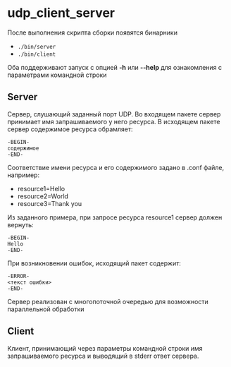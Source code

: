 # udp_client_server

После выполнения скрипта сборки появятся бинарники
* `./bin/server`
* `./bin/client`

Оба поддерживают запуск с опцией **-h** или **--help** для ознакомления с параметрами командной строки

## Server
Сервер, слушающий заданный порт UDP.
Во входящем пакете сервер принимает имя запрашиваемого у него ресурса.
В исходящем пакете сервер содержимое ресурса обрамляет:
```
-BEGIN-
содержимое
-END-
```

Соответствие имени ресурса и его содержимого задано в .conf файле, например:

* resource1=Hello
* resource2=World
* resource3=Thank you
 
Из заданного примера, при запросе ресурса resource1 сервер должен вернуть:
```
-BEGIN-
Hello
-END-
```

При возникновении ошибок, исходящий пакет содержит:
```
-ERROR-
<текст ошибки>
-END-
```

Сервер реализован с многопоточной очередью для возможности параллельной обработки

## Client
Клиент, принимающий через параметры командной строки имя запрашиваемого ресурса и выводящий в stderr ответ сервера.